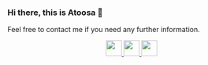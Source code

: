 ### Hi there, this is Atoosa 👋
Feel free to contact me if you need any further information.

<!--
**atoosachegini/atoosachegini** is a ✨ _special_ ✨ repository because its `README.md` (this file) appears on your GitHub profile.

Here are some ideas to get you started:

- 🔭 I’m currently working on ...
- 🌱 I’m currently learning ...
- 👯 I’m looking to collaborate on ...
- 🤔 I’m looking for help with ...
- 💬 Ask me about ...
- 📫 How to reach me: ...
- 😄 Pronouns: ...
- ⚡ Fun fact: ...
-->
<div align="center">
         <a href="https://www.linkedin.com/in/atoosa-chegini-6713741a3/">
            <img src="https://img.icons8.com/color/50/000000/linkedin.png" width=32/>
        <a href="https://atoosachegini.github.io/">
            <img src="https://img.icons8.com/fluency/50/000000/resume-website.png" width=32/>
        <a href="atoosachegini1379@gmail.com">
            <img src="https://img.icons8.com/fluency/50/000000/email.png" width=32/>
        </a>
</div>
